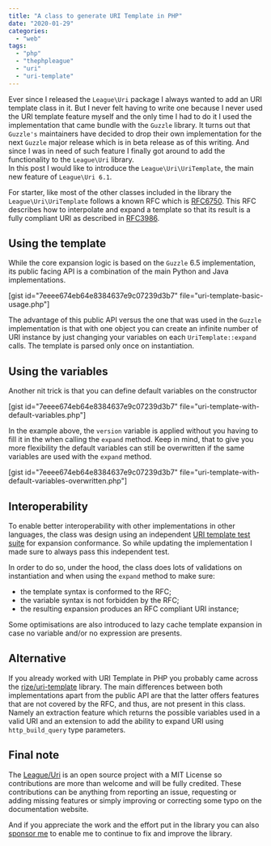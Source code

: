 ```yaml
---
title: "A class to generate URI Template in PHP"
date: "2020-01-29"
categories: 
  - "web"
tags: 
  - "php"
  - "thephpleague"
  - "uri"
  - "uri-template"
---
```


Ever since I released the `League\Uri` package I always wanted to add an URI template class in it. But I never felt having to write one because I never used the URI template feature myself and the only time I had to do it I used the implementation that came bundle with the `Guzzle` library. It turns out that `Guzzle's` maintainers have decided to drop their own implementation for the next `Guzzle` major release which is in beta release as of this writing. And since I was in need of such feature I finally got around to add the functionality to the `League\Uri` library.  
In this post I would like to introduce the `League\Uri\UriTemplate`, the main new feature of `League\Uri 6.1`.

For starter, like most of the other classes included in the library the `League\Uri\UriTemplate` follows a known RFC which is [RFC6750](https://tools.ietf.org/html/rfc6570). This RFC describes how to interpolate and expand a template so that its result is a fully compliant URI as described in [RFC3986](https://tools.ietf.org/html/rfc3986).  

## Using the template

While the core expansion logic is based on the `Guzzle` 6.5 implementation, its public facing API is a combination of the main Python and Java implementations.

\[gist id="7eeee674eb64e8384637e9c07239d3b7" file="uri-template-basic-usage.php"\]

The advantage of this public API versus the one that was used in the `Guzzle` implementation is that with one object you can create an infinite number of URI instance by just changing your variables on each `UriTemplate::expand` calls. The template is parsed only once on instantiation.

## Using the variables

Another nit trick is that you can define default variables on the constructor  

\[gist id="7eeee674eb64e8384637e9c07239d3b7" file="uri-template-with-default-variables.php"\]

In the example above, the `version` variable is applied without you having to fill it in the when calling the `expand` method. Keep in mind, that to give you more flexibility the default variables can still be overwritten if the same variables are used with the `expand` method.

\[gist id="7eeee674eb64e8384637e9c07239d3b7" file="uri-template-with-default-variables-overwritten.php"\]

## Interoperability

To enable better interoperability with other implementations in other languages, the class was design using an independent [URI template test suite](https://github.com/uri-templates/uritemplate-test) for expansion conformance. So while updating the implementation I made sure to always pass this independent test.  
  
In order to do so, under the hood, the class does lots of validations on instantiation and when using the `expand` method to make sure:

- the template syntax is conformed to the RFC;
- the variable syntax is not forbidden by the RFC;
- the resulting expansion produces an RFC compliant URI instance;

Some optimisations are also introduced to lazy cache template expansion in case no variable and/or no expression are presents.

## Alternative

If you already worked with URI Template in PHP you probably came across the [rize/uri-template](https://github.com/rize/UriTemplate) library. The main differences between both implementations apart from the public API are that the latter offers features that are not covered by the RFC, and thus, are not present in this class. Namely an extraction feature which returns the possible variables used in a valid URI and an extension to add the ability to expand URI using `http_build_query` type parameters.

## Final note

The [League/Uri](https://github.com/thephpleague/uri) is an open source project with a MIT License so contributions are more than welcome and will be fully credited. These contributions can be anything from reporting an issue, requesting or  
adding missing features or simply improving or correcting some typo on the documentation website.

And if you appreciate the work and the effort put in the library you can also [sponsor me](https://github.com/sponsors/nyamsprod) to enable me to continue to fix and improve the library.
